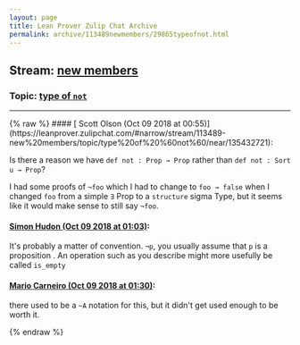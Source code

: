```yaml
---
layout: page
title: Lean Prover Zulip Chat Archive 
permalink: archive/113489newmembers/29865typeofnot.html
---
```


## Stream: [new members](https://leanprover-community.github.io/archive/113489newmembers/index.html)
### Topic: [type of `not`](https://leanprover-community.github.io/archive/113489newmembers/29865typeofnot.html)

---

<base href="https://leanprover.zulipchat.com">
{% raw %}
#### [ Scott Olson (Oct 09 2018 at 00:55)](https://leanprover.zulipchat.com/#narrow/stream/113489-new%20members/topic/type%20of%20%60not%60/near/135432721):
<p>Is there a reason we have <code>def not : Prop → Prop</code> rather than <code>def not : Sort u → Prop</code>?</p>
<p>I had some proofs of <code>¬foo</code> which I had to change to <code>foo → false</code> when I changed <code>foo</code> from a simple <code>∃</code> Prop to a <code>structure</code> sigma Type, but it seems like it would make sense to still say <code>¬foo</code>.</p>

#### [ Simon Hudon (Oct 09 2018 at 01:03)](https://leanprover.zulipchat.com/#narrow/stream/113489-new%20members/topic/type%20of%20%60not%60/near/135433027):
<p>It's probably a matter of convention. <code>¬p</code>, you usually assume that <code>p</code> is a proposition . An operation such as you describe might more usefully be called <code>is_empty</code></p>

#### [ Mario Carneiro (Oct 09 2018 at 01:30)](https://leanprover.zulipchat.com/#narrow/stream/113489-new%20members/topic/type%20of%20%60not%60/near/135434043):
<p>there used to be a <code>~A</code> notation for this, but it didn't get used enough to be worth it.</p>


{% endraw %}
